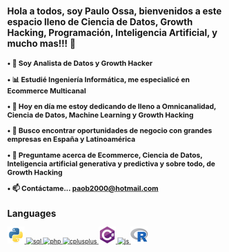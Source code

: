 ## Hola a todos, soy Paulo Ossa, bienvenidos a este espacio lleno de Ciencia de Datos, Growth Hacking, Programación, Inteligencia Artificial, y mucho mas!!! 👋

<h3>

• 🚀 Soy Analista de Datos y Growth Hacker

• 📊 Estudié Ingeniería Informática, me especialicé en Ecommerce Multicanal

• 📖 Hoy en día me estoy dedicando de lleno a Omnicanalidad, Ciencia de Datos, Machine Learning y Growth Hacking

• 🤝 Busco encontrar oportunidades de negocio con grandes empresas en España y Latinoamérica

• 💬 Preguntame acerca de Ecommerce, Ciencia de Datos, Inteligencia artificial generativa y predictiva y sobre todo, de Growth Hacking

• 📫 Contáctame... **paob2000@hotmail.com**  </h3>

<h2 align="left">Languages</h2>
<p align="left">
  <a href="https://www.python.org" target="_blank" rel="noreferrer">
    <img src="https://raw.githubusercontent.com/devicons/devicon/master/icons/python/python-original.svg" alt="python" width="40" height="40"/>
  </a>
 <a href="https://www.w3schools.com/sql/" target="_blank" rel="noreferrer">
    <img src="https://cdn-icons-png.flaticon.com/512/5968/5968389.png" alt="sql"  height="40"/>
  </a>
  <a href="https://www.php.net" target="_blank" rel="noreferrer">
    <img src="https://cdn-icons-png.flaticon.com/512/5968/5968332.png" alt="php" height="40"/>
  </a>
  <a href="https://www.w3schools.com/cpp/" target="_blank" rel="noreferrer">
    <img src="https://fiverr-res.cloudinary.com/images/t_main1,q_auto,f_auto,q_auto,f_auto/gigs/121232118/original/308d5d765c8fed050effbe92d38fc44554464a09/html-css-javascript-json-and-jquery-projects.jpg" alt="cplusplus" width="40" height="40"/>
  </a>
  <a href="https://www.w3schools.com/cs/" target="_blank" rel="noreferrer">
    <img src="https://raw.githubusercontent.com/devicons/devicon/master/icons/csharp/csharp-original.svg" alt="csharp" width="40" height="40"/>
  </a>
 <a href="https://www.javascript.com/" target="_blank" rel="noreferrer">
    <img src="https://upload.wikimedia.org/wikipedia/commons/thumb/6/6a/JavaScript-logo.png/800px-JavaScript-logo.png" alt="js" width="40" height="40"/>
  </a>
  <a href="https://www.r-project.org/" target="_blank" rel="noreferrer">
    <img src="https://raw.githubusercontent.com/devicons/devicon/master/icons/r/r-original.svg" alt="r" width="40" height="40"/>
  </a>
</p>

